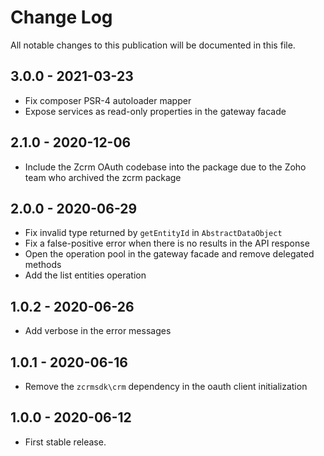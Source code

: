 # Change Log

All notable changes to this publication will be documented in this file.

## 3.0.0 - 2021-03-23
- Fix composer PSR-4 autoloader mapper
- Expose services as read-only properties in the gateway facade

## 2.1.0 - 2020-12-06
- Include the Zcrm OAuth codebase into the package due to the Zoho team who archived the zcrm package

## 2.0.0 - 2020-06-29
- Fix invalid type returned by `getEntityId` in `AbstractDataObject`
- Fix a false-positive error when there is no results in the API response
- Open the operation pool in the gateway facade and remove delegated methods
- Add the list entities operation

## 1.0.2 - 2020-06-26
- Add verbose in the error messages

## 1.0.1 - 2020-06-16
- Remove the `zcrmsdk\crm` dependency in the oauth client initialization

## 1.0.0 - 2020-06-12
- First stable release.
